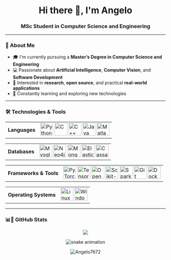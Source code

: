 <h1 align="center">Hi there 👋, I'm Angelo</h1>
<h3 align="center">MSc Student in Computer Science and Engineering</h3>

---

### 🧠 About Me

- 🎓 I'm currently pursuing a **Master’s Degree in Computer Science and Engineering**
- 💻 Passionate about **Artificial Intelligence**, **Computer Vision**, and **Software Development**
- 🔬 Interested in **research**, **open source**, and practical **real-world applications**
- 🌱 Constantly learning and exploring new technologies

---

### 🛠️ Technologies & Tools

<table align="center">
  <tr>
    <td><strong>Languages</strong></td>
    <td>
      <img src="https://cdn.jsdelivr.net/gh/devicons/devicon/icons/python/python-original.svg" height="40" alt="Python" />
      <img src="https://cdn.jsdelivr.net/gh/devicons/devicon/icons/c/c-original.svg" height="40" alt="C" />
      <img src="https://cdn.jsdelivr.net/gh/devicons/devicon/icons/cplusplus/cplusplus-original.svg" height="40" alt="C++" />
      <img src="https://cdn.jsdelivr.net/gh/devicons/devicon/icons/java/java-original.svg" height="40" alt="Java" />
      <img src="https://cdn.jsdelivr.net/gh/devicons/devicon/icons/matlab/matlab-original.svg" height="40" alt="Matlab" />
    </td>
  </tr>
</table>

<table align="center">
  <tr>
    <td><strong>Databases</strong></td>
    <td>
      <img src="https://cdn.jsdelivr.net/gh/devicons/devicon/icons/mysql/mysql-original.svg" height="40" alt="Mysql" />
      <img src="https://cdn.jsdelivr.net/gh/devicons/devicon/icons/neo4j/neo4j-original.svg" height="40" alt="Neo4j" />
      <img src="https://cdn.jsdelivr.net/gh/devicons/devicon/icons/mongodb/mongodb-original.svg" height="40" alt="MongoDB" />
      <img src="https://cdn.jsdelivr.net/gh/devicons/devicon/icons/elasticsearch/elasticsearch-original.svg" height="40" alt="Elasticsearch" />
      <img src="https://cdn.jsdelivr.net/gh/devicons/devicon/icons/cassandra/cassandra-original.svg" height="40" alt="Cassandra" />
    </td>
  </tr>
</table>

<table align="center">
  <tr>
    <td><strong>Frameworks & Tools</strong></td>
    <td>
      <img src="https://cdn.jsdelivr.net/gh/devicons/devicon/icons/pytorch/pytorch-original.svg" height="40" alt="PyTorch" />
      <img src="https://cdn.jsdelivr.net/gh/devicons/devicon/icons/tensorflow/tensorflow-original.svg" height="40" alt="TensorFlow" />
      <img src="https://cdn.jsdelivr.net/gh/devicons/devicon/icons/opencv/opencv-original.svg" height="40" alt="OpenCV" />
      <img src="https://cdn.jsdelivr.net/gh/devicons/devicon/icons/scikitlearn/scikitlearn-original.svg" height="40" alt="Scikit-learn" />
      <img src="https://cdn.jsdelivr.net/gh/devicons/devicon/icons/apachespark/apachespark-original.svg" height="40" alt="Spark" />
      <img src="https://cdn.jsdelivr.net/gh/devicons/devicon/icons/git/git-original.svg" height="40" alt="Git" />
      <img src="https://cdn.jsdelivr.net/gh/devicons/devicon/icons/docker/docker-original.svg" height="40" alt="Docker" />
    </td>
  </tr>
</table>

<table align="center">
  <tr>
    <td><strong>Operating Systems</strong></td>
    <td>
      <img src="https://cdn.jsdelivr.net/gh/devicons/devicon/icons/linux/linux-original.svg" height="40" alt="Linux" />
      <img src="https://cdn.jsdelivr.net/gh/devicons/devicon/icons/windows8/windows8-original.svg" height="40" alt="Windows" />
    </td>
  </tr>
</table>



---

### 📊🐍 GitHub Stats

<p align="center">
  <img src="https://github-readme-stats.vercel.app/api/top-langs/?username=Angelo7672&layout=compact&theme=tokyonight" />
</p>

<p align="center">
  <img src="https://raw.githubusercontent.com/Angelo7672/Angelo7672/output/github-snake.svg" alt="snake animation" />
</p>


<p align="center">
  <img src="https://komarev.com/ghpvc/?username=Angelo7672&label=Profile%20views&color=0e75b6&style=flat" alt="Angelo7672" />
</p>
